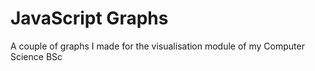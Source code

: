 # JavaScript Graphs
 A couple of graphs I made for the visualisation module of my Computer Science BSc
